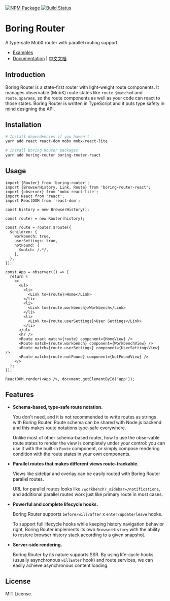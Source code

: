 [![NPM Package](https://badge.fury.io/js/boring-router.svg)](https://www.npmjs.com/package/boring-router)
[![Build Status](https://travis-ci.org/makeflow/boring-router.svg?branch=master)](https://travis-ci.org/makeflow/boring-router)

# Boring Router

A type-safe MobX router with parallel routing support.

- [Examples](https://makeflow.github.io/boring-router/examples)
- [Documentation](https://makeflow.github.io/boring-router/) | [中文文档](https://www.yuque.com/makeflow/boring-router/introduction)

## Introduction

Boring Router is a state-first router with light-weight route components. It manages observable (MobX) route states like `route.$matched` and `route.$params`, so the route components as well as your code can react to those states. Boring Router is written in TypeScript and it puts type safety in mind designing the API.

## Installation

```bash
# Install dependencies if you haven't
yarn add react react-dom mobx mobx-react-lite

# Install Boring Router packages
yarn add boring-router boring-router-react
```

## Usage

```tsx
import {Router} from 'boring-router';
import {BrowserHistory, Link, Route} from 'boring-router-react';
import {observer} from 'mobx-react-lite';
import React from 'react';
import ReactDOM from 'react-dom';

const history = new BrowserHistory();

const router = new Router(history);

const route = router.$route({
  $children: {
    workbench: true,
    userSettings: true,
    notFound: {
      $match: /.*/,
    },
  },
});

const App = observer(() => {
  return (
    <>
      <ul>
        <li>
          <Link to={route}>Home</Link>
        </li>
        <li>
          <Link to={route.workbench}>Workbench</Link>
        </li>
        <li>
          <Link to={route.userSettings}>User Settings</Link>
        </li>
      </ul>
      <hr />
      <Route exact match={route} component={HomeView} />
      <Route match={route.workbench} component={WorkbenchView} />
      <Route match={route.userSettings} component={UserSettingsView} />
      <Route match={route.notFound} component={NotFoundView} />
    </>
  );
});

ReactDOM.render(<App />, document.getElementById('app'));
```

## Features

- **Schema-based, type-safe route notation.**

  You don't need, and it is not recommended to write routes as strings with Boring Router. Route schema can be shared with Node.js backend and this makes route notations type-safe everywhere.

  Unlike most of other schema-based router, how to use the observable route states to render the view is completely under your control: you can use it with the built-in `Route` component, or simply compose rendering condition with the route states in your own components.

- **Parallel routes that makes different views route-trackable.**

  Views like sidebar and overlay can be easily routed with Boring Router parallel routes.

  URL for parallel routes looks like `/workbench?_sidebar=/notifications`, and additional parallel routes work just like primary route in most cases.

- **Powerful and complete lifecycle hooks.**

  Boring Router supports `before/will/after` x `enter/update/leave` hooks.

  To support full lifecycle hooks while keeping history navigation behavior right, Boring Router implements its own `BrowserHistory` with the ability to restore browser history stack according to a given snapshot.

- **Server-side rendering.**

  Boring Router by its nature supports SSR. By using life-cycle hooks (usually asynchronous `willEnter` hook) and route services, we can easily achieve asynchronous content loading.

## License

MIT License.
